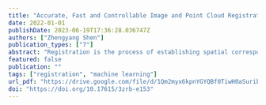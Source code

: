 ```yaml
---
title: "Accurate, Fast and Controllable Image and Point Cloud Registration"
date: 2022-01-01
publishDate: 2023-06-19T17:36:28.036747Z
authors: ["Zhengyang Shen"]
publication_types: ["7"]
abstract: "Registration is the process of establishing spatial correspondences between two objects. Many downstream tasks, e.g, in image analysis, shape animation, can make use of these spatial correspondences. A variety of registration approaches have been developed over the last decades, but only recently registration approaches have been developed that make use of and can easily process the large data samples of the big data era. On the one hand, traditional optimization-based approaches are too slow and cannot take advantage of very large data sets. On the other hand, registration users expect more controllable and accurate solutions since most downstream tasks, e.g., facial animation and 3D reconstruction, increasingly rely on highly precise spatial correspondences. In recent years, deep network registration approaches have become popular as learning-based approaches are fast and can benefit from large-scale data during network training. However, how to make such deep-learning-based approached accurate and controllable is still a challenging problem that is far from being completely solved. This thesis explores fast, accurate and controllable solutions for image and point cloud registration. Specifically, for image registration, we first improve the accuracy of deep-learning-based approaches by introducing a general framework that consists of affine and non-parametric registration for both global and local deformation. We then design a more controllable image registration approach that image regions could be regularized differently according to their local attributes. For point cloud registration, existing works either are limited to small-scale problems, hardly handle complicated transformations or are slow to solve. We thus develop fast, accurate and controllable solutions for large-scale real-world registration problems via integrating optimal transport with deep geometric learning."
featured: false
publication: ""
tags: ["registration", "machine learning"]
url_pdf: "https://drive.google.com/file/d/1Qm2myx6kpnYGYQBf0TiwH0aSurib0YL4"
doi: "https://doi.org/10.17615/3zrb-e153"
---
```


